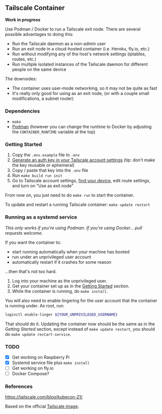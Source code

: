 ## Tailscale Container

**Work in progress**

Use Podman / Docker to run a Tailscale exit node. There are several possible advantages to doing this:

* Run the Tailscale daemon as a non-admin user
* Run an exit node in a cloud-hosted container (i.e. Heroku, fly.io, etc.)
* Run without modifying any of the host's network settings (iptables, routes, etc.)
* Run multiple isolated instances of the Tailscale daemon for different people on the same device

The downsides:

* The container uses user-mode networking, so it may not be quite as fast
* It's really only good for using as an exit node, (or with a couple small modifications, a subnet router)

### Dependencies

* `make`
* [Podman](https://podman.io/) (however you can change the runtime to Docker by adjusting the
`CONTAINER_RUNTIME` variable at the top)

### Getting Started

1. Copy the `.env.example` file to `.env`
2. [Generate an auth key in your Tailscale account settings](https://login.tailscale.com/admin/settings/keys) (tip: don't make the key reusable or ephemeral)
3. Copy / paste that key into the `.env` file
4. Run `make build run init`
5. Go to Tailscale account settings, [find your device](https://login.tailscale.com/admin/machines), edit route settings, and turn on "Use as exit node"

From now on, you just need to do `make run` to start the container.

To update and restart a running Tailscale container: `make update restart`

### Running as a systemd service

_This only works if you're using Podman. If you're using Docker... pull requests welcome._

If you want the container to:

* start running automatically when your machine has booted
* run under an unprivileged user account
* automatically restart if it crashes for some reason

...then that's not too hard.

1. Log into your machine as the unprivileged user.
2. Get your container set up as in the [Getting Started](#getting-started) section.
3. While the container is running, do `make install`.

You will also need to enable lingering for the user account that the container is running under. As root, run:

```bash
loginctl enable-linger ${YOUR_UNPRIVILEGED_USERNAME}
```

That should do it. Updating the container now should be the same as in the _Getting Started_ section, except instead of `make update
restart`, you should do `make update restart-service`.

### TODO

* [x] Get working on Raspberry Pi
* [x] Systemd service file plus `make install`
* [ ] Get working on fly.io
* [ ] Docker Compose?

### References

https://tailscale.com/blog/kubecon-21/

Based on the official [Tailscale image](https://hub.docker.com/r/tailscale/tailscale).
